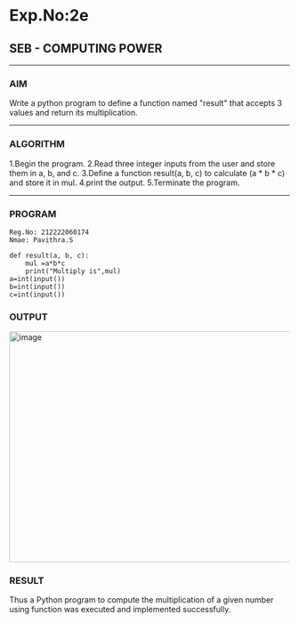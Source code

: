 # Exp.No:2e  
## SEB - COMPUTING POWER

---

### AIM  
Write a python program to define a function named "result" that accepts 3 values and return its multiplication.

---

### ALGORITHM

1.Begin the program.
2.Read three integer inputs from the user and store them in a, b, and c. 
3.Define a function result(a, b, c) to calculate (a * b * c) and store it in mul.
4.print the output. 
5.Terminate the program.

---

### PROGRAM

```
Reg.No: 212222060174
Nmae: Pavithra.S

def result(a, b, c):
    mul =a*b*c
    print("Multiply is",mul)   
a=int(input())
b=int(input())
c=int(input())
```
### OUTPUT

<img width="944" height="415" alt="image" src="https://github.com/user-attachments/assets/97207873-7c21-443e-80bd-9c188910d728" />


### RESULT

Thus a Python program to compute the multiplication of a given number using function was executed and implemented successfully.
